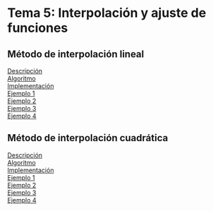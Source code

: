 <h1>Tema 5: Interpolación y ajuste de funciones</h1>

<h2>Método de interpolación lineal</h2>
<a href="InterpolacionLineal/Decripcion.md">Descripción</a></br>
<a href="InterpolacionLineal/Algoritmo.md">Algoritmo</a></br>
<a href="">Implementación</a></br>
<a href="InterpolacionLineal/Ejemplos/Ejemplo01.md">Ejemplo 1</a></br>
<a href="InterpolacionLineal/Ejemplos/Ejemplo02.md">Ejemplo 2</a></br>
<a href="InterpolacionLineal/Ejemplos/Ejemplo03.md">Ejemplo 3</a></br>
<a href="InterpolacionLineal/Ejemplos/Ejemplo04.md">Ejemplo 4</a></br>

<h2>Método de interpolación cuadrática</h2>
<a href="InterpolacionCuadratica/Descripcion.md">Descripción</a></br>
<a href="InterpolacionCuadratica/Algoritmo.md">Algoritmo</a></br>
<a href="">Implementación</a></br>
<a href="">Ejemplo 1</a></br>
<a href="">Ejemplo 2</a></br>
<a href="">Ejemplo 3</a></br>
<a href="">Ejemplo 4</a></br>
